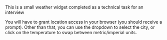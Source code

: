 
This is a small weather widget completed as a technical task for an interview 

You will have to grant location access in your browser (you should receive a prompt). 
Other than that, you can use the dropdown to select the city, or click on the temperature to swap between metric/imperial units.

